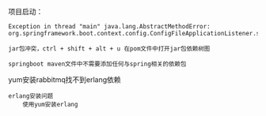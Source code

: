 项目启动：

    Exception in thread "main" java.lang.AbstractMethodError: 
    org.springframework.boot.context.config.ConfigFileApplicationListener.supportsSourceType(Ljava/lang/Class;)Z
    
    jar包冲突，ctrl + shift + alt + u 在pom文件中打开jar包依赖树图
    
    springboot maven文件中不需要添加任何与spring相关的依赖包
    
yum安装rabbitmq找不到erlang依赖

    erlang安装问题
        使用yum安装erlang